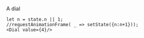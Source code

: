 A dial

    let n = state.n || 1;
    //requestAnimationFrame( _ => setState({n:n+1}));
    <Dial value={4}/>
